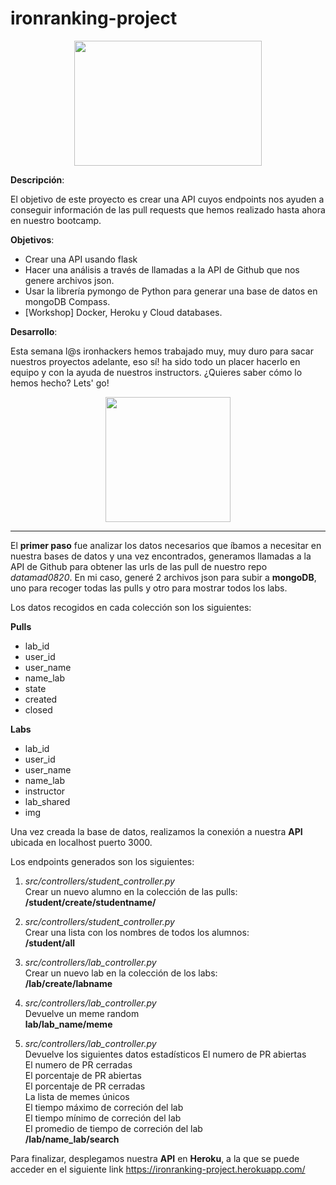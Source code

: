 # ironranking-project

<p align="center">
  <img width="300" height="200" img src="https://www.ironhack.com/assets/campus-image/madrid.jpg">
</p>

**Descripción**: 

El objetivo de este proyecto es crear una API cuyos endpoints nos ayuden a conseguir información de las pull requests que hemos realizado hasta ahora en nuestro bootcamp.

**Objetivos**: 

- Crear una API usando flask
- Hacer una análisis a través de llamadas a la API de Github que nos genere archivos json.
- Usar la librería pymongo de Python para generar una base de datos en mongoDB Compass.
- [Workshop] Docker, Heroku y Cloud databases.

**Desarrollo**:

Esta semana l@s ironhackers hemos trabajado muy, muy duro para sacar nuestros proyectos adelante, eso sí! ha sido todo un placer hacerlo en equipo y con la ayuda de nuestros instructors. ¿Quieres saber cómo lo hemos hecho? Lets' go! 

<p align="center">
  <img width="200" height="200"src="https://scontent-mad1-1.xx.fbcdn.net/v/t1.0-9/19511188_1882197358685727_2309459635894965835_n.png?_nc_cat=109&_nc_sid=85a577&_nc_ohc=c8K9CyXEBgMAX85ICq1&_nc_ht=scontent-mad1-1.xx&oh=beea34a8e5d888d3eb05ee382b191cf7&oe=5F9169E0">
</p>

--------------

El **primer paso** fue analizar los datos necesarios que íbamos a necesitar en nuestra bases de datos y una vez encontrados, generamos llamadas a la API de Github para obtener las urls de las pull de nuestro repo *datamad0820*. En mi caso, generé 2 archivos json para subir a **mongoDB**, uno para recoger todas las pulls y otro para mostrar todos los labs. 

Los datos recogidos en cada colección son los siguientes:

**Pulls**
- lab_id
- user_id
- user_name
- name_lab
- state
- created
- closed

**Labs**
- lab_id
- user_id
- user_name
- name_lab
- instructor
- lab_shared
- img

Una vez creada la base de datos, realizamos la conexión a nuestra **API** ubicada en localhost puerto 3000.

Los endpoints generados son los siguientes:

1. *src/controllers/student_controller.py*\
Crear un nuevo alumno en la colección de las pulls:\
**/student/create/studentname/**

2. *src/controllers/student_controller.py*\
Crear una lista con los nombres de todos los alumnos:\
**/student/all**

3. *src/controllers/lab_controller.py*\
Crear un nuevo lab en la colección de los labs:\
**/lab/create/labname**

4. *src/controllers/lab_controller.py*\
Devuelve un meme random\
**lab/lab_name/meme**

5. *src/controllers/lab_controller.py*\
Devuelve los siguientes datos estadísticos
El numero de PR abiertas\
El numero de PR cerradas\
El porcentaje de PR abiertas\
El porcentaje de PR cerradas\
La lista de memes únicos\
El tiempo máximo de correción del lab\
El tiempo mínimo de correción del lab\
El promedio de tiempo de correción del lab\
**/lab/name_lab/search**

Para finalizar, desplegamos nuestra **API** en **Heroku**, a la que se puede acceder en el siguiente link https://ironranking-project.herokuapp.com/









